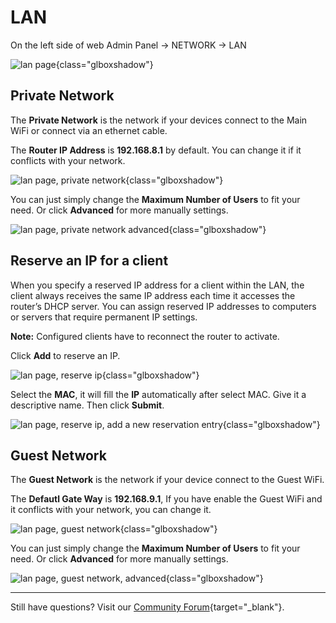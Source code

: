 # LAN

On the left side of web Admin Panel -> NETWORK -> LAN 

![lan page](https://static.gl-inet.com/docs/en/4/tutorials/lan/lan_page.png){class="glboxshadow"}

## Private Network

The **Private Network** is the network if your devices connect to the Main WiFi or connect via an ethernet cable.

The **Router IP Address** is **192.168.8.1** by default. You can change it if it conflicts with your network.

![lan page, private network](https://static.gl-inet.com/docs/en/4/tutorials/lan/private_network.png){class="glboxshadow"}

You can just simply change the **Maximum Number of Users** to fit your need. Or click **Advanced** for more manually settings.

![lan page, private network advanced](https://static.gl-inet.com/docs/en/4/tutorials/lan/private_network_advanced.png){class="glboxshadow"}

## Reserve an IP for a client

When you specify a reserved IP address for a client within the LAN, the client always receives the same IP address each time it accesses the router’s DHCP server. You can assign reserved IP addresses to computers or servers that require permanent IP settings.

**Note:** Configured clients have to reconnect the router to activate.

Click **Add** to reserve an IP.

![lan page, reserve ip](https://static.gl-inet.com/docs/en/4/tutorials/lan/reserve_ip.png){class="glboxshadow"}

Select the **MAC**, it will fill the **IP** automatically after select MAC. Give it a descriptive name. Then click **Submit**.

![lan page, reserve ip, add a new reservation entry](https://static.gl-inet.com/docs/en/4/tutorials/lan/add_a_new_reservation_entry.png){class="glboxshadow"}

## Guest Network

The **Guest Network** is the network if your device connect to the Guest WiFi.

The **Defautl Gate Way** is **192.168.9.1**, If you have enable the Guest WiFi and it conflicts with your network, you can change it.

![lan page, guest network](https://static.gl-inet.com/docs/en/4/tutorials/lan/guest_network.png){class="glboxshadow"}

You can just simply change the **Maximum Number of Users** to fit your need. Or click **Advanced** for more manually settings.

![lan page, guest network, advanced](https://static.gl-inet.com/docs/en/4/tutorials/lan/guest_network_advanced.png){class="glboxshadow"}

---

Still have questions? Visit our [Community Forum](https://forum.gl-inet.com){target="_blank"}.
